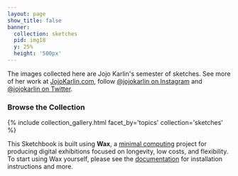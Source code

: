 ```yaml
---
layout: page
show_title: false
banner:
  collection: sketches
  pid: img18
  y: 25%
  height: '500px'
---
```


The images collected here are Jojo Karlin's semester of sketches. See more of her work at [JojoKarlin.com](https://jojokarlin.com), follow [@jojokarlin on Instagram](https://www.instagram.com/jojokarlin/) and [@jojokarlin on Twitter](https://mobile.twitter.com/jojokarlin/).

### Browse the Collection

{% include collection_gallery.html facet_by='topics' collection='sketches' %}

This Sketchbook is built using __Wax__, a [minimal computing](http://go-dh.github.io/mincomp/) project for producing digital exhibitions focused on longevity, low costs, and flexibility. To start using Wax yourself, please see the [documentation](https://minicomp.github.io/wiki/#/wax/) for installation instructions and more.
